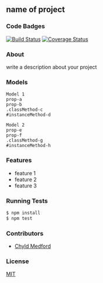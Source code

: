 ## name of project
### Code Badges
[![Build Status](https://travis-ci.org/bchiatt/world-traveler.svg)](https://travis-ci.org/bchiatt/world-traveler)
[![Coverage Status](https://coveralls.io/repos/bchiatt/world-traveler/badge.png)](https://coveralls.io/r/bchiatt/world-traveler)

### About
write a description about your project

### Models
```
Model 1
prop-a
prop-b
.classMethod-c
#instanceMethod-d
```

```
Model 2
prop-e
prop-f
.classMethod-g
#instanceMethod-h
```

### Features
- feature 1
- feature 2
- feature 3

### Running Tests
```bash
$ npm install
$ npm test
```

### Contributors
- [Chyld Medford](https://github.com/chyld)

### License
[MIT](LICENSE)

